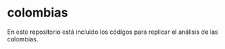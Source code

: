 # colombias
En este repositorio está incluido los códigos para replicar el análisis de las colombias.
